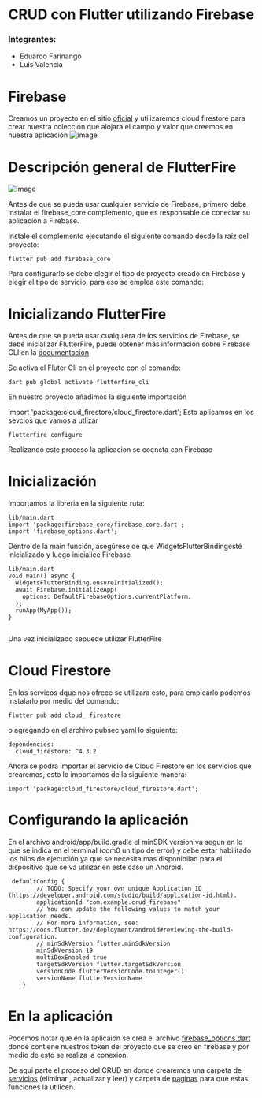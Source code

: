 # CRUD con Flutter utilizando Firebase

### Integrantes: 
- Eduardo Farinango
- Luis Valencia


# Firebase 
Creamos un proyecto en el sitio [oficial](https://firebase.google.com/?hl=es-419) y utilizaremos cloud firestore para crear nuestra coleccion que alojara el campo y valor que creemos en nuestra aplicación
![image](https://user-images.githubusercontent.com/77359338/218292674-a39a0d87-3f21-410f-89db-c9cf2cae4f0d.png)

# Descripción general de FlutterFire

![image](https://user-images.githubusercontent.com/77359338/218292757-d83232b6-6e72-4baa-ba71-daa88490fe04.png)



Antes de que se pueda usar cualquier servicio de Firebase, primero debe instalar el firebase_core complemento, que es responsable de conectar su aplicación a Firebase.

Instale el complemento ejecutando el siguiente comando desde la raíz del proyecto:
```
flutter pub add firebase_core
```
Para configurarlo se debe elegir el tipo de proyecto creado en Firebase y elegir el tipo de servicio, para eso se emplea este comando:
# Inicializando FlutterFire

Antes de que se pueda usar cualquiera de los servicios de Firebase, se debe inicializar FlutterFire, puede obtener más información sobre Firebase CLI en la [documentación](https://firebase.google.com/docs/cli)


Se activa el Fluter Cli en el proyecto con el comando: 

```
dart pub global activate flutterfire_cli
```
En nuestro proyecto añadimos la siguiente importación 

import 'package:cloud_firestore/cloud_firestore.dart';
Esto aplicamos en los sevcios que vamos a utlizar



```
flutterfire configure
```
Realizando este proceso la aplicacion se coencta con Firebase


# Inicialización

Importamos la libreria en la siguiente ruta: 
```
lib/main.dart
import 'package:firebase_core/firebase_core.dart';
import 'firebase_options.dart';
```
Dentro de la main función, asegúrese de que WidgetsFlutterBindingesté inicializado y luego inicialice Firebase
```
lib/main.dart
void main() async {
  WidgetsFlutterBinding.ensureInitialized();
  await Firebase.initializeApp(
    options: DefaultFirebaseOptions.currentPlatform,
  );
  runApp(MyApp());
}


```
Una vez inicializado sepuede utilizar FlutterFire

# Cloud Firestore

En los servicos dque nos ofrece se utilizara esto, para emplearlo podemos instalarlo por medio del comando:
```
flutter pub add cloud_ firestore
```
o  agregando en el archivo pubsec.yaml lo siguiente: 

```
dependencies:
  cloud_firestore: ^4.3.2
```
Ahora se podra importar el servicio de Cloud Firestore en los servicios que crearemos, esto lo importamos de la siguiente manera:
```
import 'package:cloud_firestore/cloud_firestore.dart';
```

# Configurando la aplicación

En el archivo android/app/build.gradle el minSDK version va segun en lo que se indica en el terminal (com0 un tipo de error) y debe estar habilitado los hilos de ejecución ya que se necesita mas disponibilad para el dispositivo que se va utilizar en este caso un Android.


```
 defaultConfig {
        // TODO: Specify your own unique Application ID (https://developer.android.com/studio/build/application-id.html).
        applicationId "com.example.crud_firebase"
        // You can update the following values to match your application needs.
        // For more information, see: https://docs.flutter.dev/deployment/android#reviewing-the-build-configuration.
        // minSdkVersion flutter.minSdkVersion
        minSdkVersion 19
        multiDexEnabled true
        targetSdkVersion flutter.targetSdkVersion
        versionCode flutterVersionCode.toInteger()
        versionName flutterVersionName
    }
```

# En la aplicación

Podemos notar que en la aplicaion se crea el archivo [firebase_options.dart](https://github.com/stalin246/Flutter-CRUDconFirebase/blob/master/lib/firebase_options.dart) donde contiene nuestros token del proyecto que se creo en firebase y por medio de esto se realiza la conexion.

De aqui parte el proceso del CRUD en donde crearemos una carpeta de [servicios](https://github.com/stalin246/Flutter-CRUDconFirebase/tree/master/lib/services) (eliminar , actualizar y leer) y carpeta de [paginas](https://github.com/stalin246/Flutter-CRUDconFirebase/tree/master/lib/pages) para que estas funciones la utilicen. 


